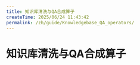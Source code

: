 ```yaml
---
title: 知识库清洗与QA合成算子
createTime: 2025/06/24 11:43:42
permalink: /zh/guide/Knowledgebase_QA_operators/
---
```


# 知识库清洗与QA合成算子